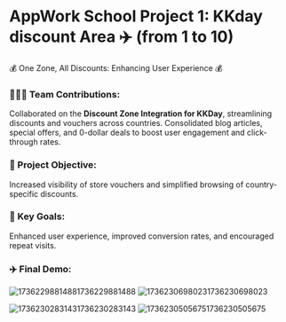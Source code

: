 # AppWork School Project 1: KKday discount Area ✈️ (from 1 to 10)
💰 One Zone, All Discounts: Enhancing User Experience 💰

### 👩🏻‍💻 Team Contributions:
Collaborated on the **Discount Zone Integration for KKDay**, streamlining discounts and vouchers across countries. Consolidated blog articles, special offers, and 0-dollar deals to boost user engagement and click-through rates.

### 📝 Project Objective:
Increased visibility of store vouchers and simplified browsing of country-specific discounts.

### 🎯 Key Goals:
Enhanced user experience, improved conversion rates, and encouraged repeat visits.

### ✈️ Final Demo:
![17362298814881736229881488](https://github.com/user-attachments/assets/2ab74018-99cd-4117-a0f8-ee92b23f0769) ![17362306980231736230698023](https://github.com/user-attachments/assets/6ff033ec-e46c-47fd-a01f-904704e65891)

![17362302831431736230283143](https://github.com/user-attachments/assets/d7f45a52-32e1-4c68-accf-6b383671a1ca)
![17362305056751736230505675](https://github.com/user-attachments/assets/f5e05ac8-cb8d-4cf5-8dcb-5e7e1aac3a19)
